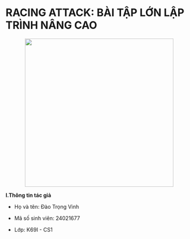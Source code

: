 # RACING ATTACK: BÀI TẬP LỚN LẬP TRÌNH NÂNG CAO

<p align="center">
  <img src="https://github.com/user-attachments/assets/05c20436-05d2-4885-a43a-fa26a56ec70c" width="400">
</p>

**I.Thông tin tác giả**

- Họ và tên: Đào Trọng Vinh

- Mã số sinh viên: 24021677

- Lớp: K69I - CS1

